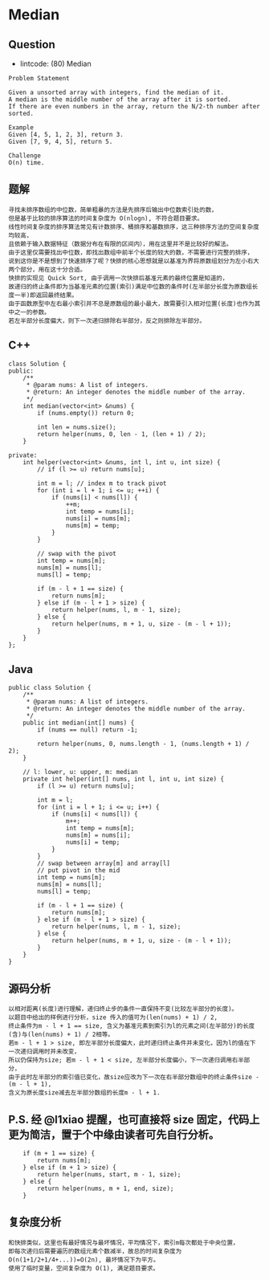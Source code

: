 # Median

## Question

- lintcode: (80) Median

```
Problem Statement

Given a unsorted array with integers, find the median of it.
A median is the middle number of the array after it is sorted.
If there are even numbers in the array, return the N/2-th number after sorted.

Example
Given [4, 5, 1, 2, 3], return 3.
Given [7, 9, 4, 5], return 5.

Challenge
O(n) time.
```

## 题解

    寻找未排序数组的中位数，简单粗暴的方法是先排序后输出中位数索引处的数，
    但是基于比较的排序算法的时间复杂度为 O(nlogn), 不符合题目要求。
    线性时间复杂度的排序算法常见有计数排序、桶排序和基数排序，这三种排序方法的空间复杂度均较高，
    且依赖于输入数据特征（数据分布在有限的区间内），用在这里并不是比较好的解法。
    由于这里仅需要找出中位数，即找出数组中前半个长度的较大的数，不需要进行完整的排序，
    说到这你是不是想到了快速排序了呢？快排的核心思想就是以基准为界将原数组划分为左小右大两个部分，用在这十分合适。
    快排的实现见 Quick Sort, 由于调用一次快排后基准元素的最终位置是知道的，
    故递归的终止条件即为当基准元素的位置(索引)满足中位数的条件时(左半部分长度为原数组长度一半)即返回最终结果。
    由于函数原型中左右最小索引并不总是原数组的最小最大，故需要引入相对位置(长度)也作为其中之一的参数。
    若左半部分长度偏大，则下一次递归排除右半部分，反之则排除左半部分。
    

## C++

    class Solution {
    public:
        /**
         * @param nums: A list of integers.
         * @return: An integer denotes the middle number of the array.
         */
        int median(vector<int> &nums) {
            if (nums.empty()) return 0;
    
            int len = nums.size();
            return helper(nums, 0, len - 1, (len + 1) / 2);
        }
    
    private:
        int helper(vector<int> &nums, int l, int u, int size) {
            // if (l >= u) return nums[u];
    
            int m = l; // index m to track pivot
            for (int i = l + 1; i <= u; ++i) {
                if (nums[i] < nums[l]) {
                    ++m;
                    int temp = nums[i];
                    nums[i] = nums[m];
                    nums[m] = temp;
                }
            }
    
            // swap with the pivot
            int temp = nums[m];
            nums[m] = nums[l];
            nums[l] = temp;
    
            if (m - l + 1 == size) {
                return nums[m];
            } else if (m - l + 1 > size) {
                return helper(nums, l, m - 1, size);
            } else {
                return helper(nums, m + 1, u, size - (m - l + 1));
            }
        }
    };

## Java

    public class Solution {
        /**
         * @param nums: A list of integers.
         * @return: An integer denotes the middle number of the array.
         */
        public int median(int[] nums) {
            if (nums == null) return -1;
    
            return helper(nums, 0, nums.length - 1, (nums.length + 1) / 2);
        }
    
        // l: lower, u: upper, m: median
        private int helper(int[] nums, int l, int u, int size) {
            if (l >= u) return nums[u];
    
            int m = l;
            for (int i = l + 1; i <= u; i++) {
                if (nums[i] < nums[l]) {
                    m++;
                    int temp = nums[m];
                    nums[m] = nums[i];
                    nums[i] = temp;
                }
            }
            // swap between array[m] and array[l]
            // put pivot in the mid
            int temp = nums[m];
            nums[m] = nums[l];
            nums[l] = temp;
    
            if (m - l + 1 == size) {
                return nums[m];
            } else if (m - l + 1 > size) {
                return helper(nums, l, m - 1, size);
            } else {
                return helper(nums, m + 1, u, size - (m - l + 1));
            }
        }
    }

## 源码分析

    以相对距离(长度)进行理解，递归终止步的条件一直保持不变(比较左半部分的长度)。
    以题目中给出的样例进行分析，size 传入的值可为(len(nums) + 1) / 2, 
    终止条件为m - l + 1 == size, 含义为基准元素到索引为l的元素之间(左半部分)的长度(含)与(len(nums) + 1) / 2相等。
    若m - l + 1 > size, 即左半部分长度偏大，此时递归终止条件并未变化，因为l的值在下一次递归调用时并未改变，
    所以仍保持为size; 若m - l + 1 < size, 左半部分长度偏小，下一次递归调用右半部分，
    由于此时左半部分的索引值已变化，故size应改为下一次在右半部分数组中的终止条件size - (m - l + 1), 
    含义为原长度size减去左半部分数组的长度m - l + 1.
    
## P.S. 经 @l1xiao 提醒，也可直接将 size 固定，代码上更为简洁，置于个中缘由读者可先自行分析。

        if (m + 1 == size) {
            return nums[m];
        } else if (m + 1 > size) {
            return helper(nums, start, m - 1, size);
        } else {
            return helper(nums, m + 1, end, size);
        }

## 复杂度分析

    和快排类似，这里也有最好情况与最坏情况，平均情况下，索引m每次都处于中央位置，
    即每次递归后需要遍历的数组元素个数减半，故总的时间复杂度为 O(n(1+1/2+1/4+...))=O(2n), 最坏情况下为平方。
    使用了临时变量，空间复杂度为 O(1), 满足题目要求。